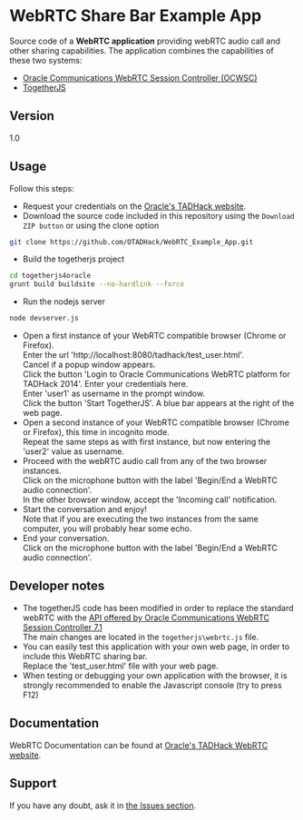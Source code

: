 WebRTC Share Bar Example App
=========

Source code of a **WebRTC application** providing webRTC audio call and other sharing capabilities.
The application combines the capabilities of these two systems:
+ [Oracle Communications WebRTC Session Controller (OCWSC)](http://www.oracle.com/us/products/applications/communications/web-rtc-session-controller/overview/index.html)
+ [TogetherJS](https://togetherjs.com/) 

Version
----

1.0

Usage
----

Follow this steps:

+ Request your credentials on the [Oracle's TADHack website](http://tadhack.optaresolutions.com).
+ Download the source code included in this repository using the `Download ZIP button` or using the clone option
```sh
git clone https://github.com/OTADHack/WebRTC_Example_App.git
```
+ Build the togetherjs project 
```sh
cd togetherjs4oracle
grunt build buildsite --no-hardlink --force
```
+ Run the nodejs server
```sh
node devserver.js
```
+ Open a first instance of your WebRTC compatible browser (Chrome or Firefox).  
Enter the url 'http://localhost:8080/tadhack/test_user.html'.  
Cancel if a popup window appears.  
Click the button 'Login to Oracle Communications WebRTC platform for TADHack 2014'. Enter your credentials here.  
Enter 'user1' as username in the prompt window.  
Click the button 'Start TogetherJS'. A blue bar appears at the right of the web page.
+ Open a second instance of your WebRTC compatible browser (Chrome or Firefox), this time in incognito mode.  
Repeat the same steps as with first instance, but now entering the 'user2' value as username.
+ Proceed with the webRTC audio call from any of the two browser instances.  
Click on the microphone button with the label 'Begin/End a WebRTC audio connection'.  
In the other browser window, accept the 'Incoming call' notification.
+ Start the conversation and enjoy!  
Note that if you are executing the two instances from the same computer, you will probably hear some echo.
+ End your conversation.  
Click on the microphone button with the label 'Begin/End a WebRTC audio connection'.

Developer notes
----

+ The togetherJS code has been modified in order to replace the standard webRTC with the [API offered by Oracle Communications WebRTC Session Controller 7.1](http://docs.oracle.com/cd/E55119_01/doc.71/e55126/toc.htm)  
The main changes are located in the `togetherjs\webrtc.js` file.
+ You can easily test this application with your own web page, in order to include this WebRTC sharing bar.  
Replace the 'test_user.html' file with your web page.
+ When testing or debugging your own application with the browser, it is strongly recommended to enable the Javascript console (try to press F12)

Documentation
----

WebRTC Documentation can be found at [Oracle's TADHack WebRTC website](http://tadhack.optaresolutions.com/?page_id=60).

Support
----

If you have any doubt, ask it in [the Issues section](https://github.com/OTADHack/WebRTC/issues).
